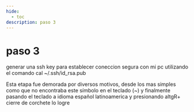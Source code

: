 ```yaml
---
hide:
  - toc
description: paso 3
---
```


# paso 3

generar una ssh key para establecer coneccion segura con mi pc utilizando el comando cal \~/.ssh/id\_rsa.pub

Esta etapa fue demorada por diversos motivos, desde los mas simples como que no encontraba este símbolo en el teclado (\~)  y finalmente pasando el teclado a idioma español latinoamerica  y presionando altgR+ cierre de corchete lo logre
